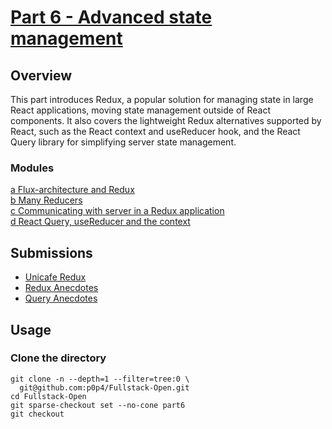# [Part 6 - Advanced state management](https://fullstackopen.com/en/part6)

## Overview

This part introduces Redux, a popular solution for managing state in large React applications, moving state management outside of React components. It also covers the lightweight Redux alternatives supported by React, such as the React context and useReducer hook, and the React Query library for simplifying server state management.

### Modules

[a Flux-architecture and Redux](https://fullstackopen.com/en/part6/flux_architecture_and_redux)\
[b Many Reducers](https://fullstackopen.com/en/part6/many_reducers)\
[c Communicating with server in a Redux application](https://fullstackopen.com/en/part6/communicating_with_server_in_a_redux_application)\
[d React Query, useReducer and the context](https://fullstackopen.com/en/part6/react_query_use_reducer_and_the_context)

## Submissions

- [Unicafe Redux](./unicafe-redux)
- [Redux Anecdotes](./redux-anecdotes)
- [Query Anecdotes](./query-anecdotes)

## Usage

### Clone the directory

```shell
git clone -n --depth=1 --filter=tree:0 \
  git@github.com:p0p4/Fullstack-Open.git
cd Fullstack-Open
git sparse-checkout set --no-cone part6
git checkout
```
